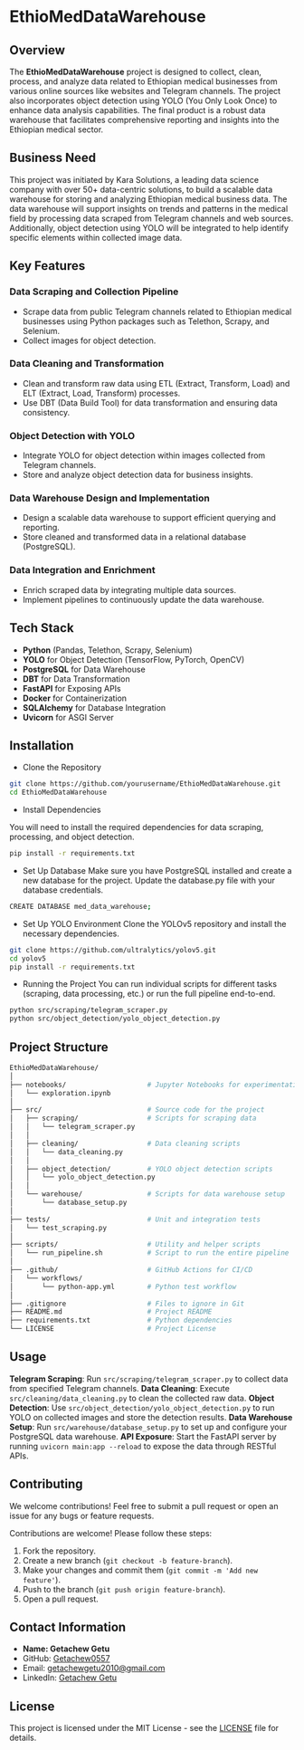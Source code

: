 # EthioMedDataWarehouse

## Overview

The **EthioMedDataWarehouse** project is designed to collect, clean, process, and analyze data related to Ethiopian medical businesses from various online sources like websites and Telegram channels. The project also incorporates object detection using YOLO (You Only Look Once) to enhance data analysis capabilities. The final product is a robust data warehouse that facilitates comprehensive reporting and insights into the Ethiopian medical sector.

## Business Need

This project was initiated by Kara Solutions, a leading data science company with over 50+ data-centric solutions, to build a scalable data warehouse for storing and analyzing Ethiopian medical business data. The data warehouse will support insights on trends and patterns in the medical field by processing data scraped from Telegram channels and web sources. Additionally, object detection using YOLO will be integrated to help identify specific elements within collected image data.

## Key Features

### Data Scraping and Collection Pipeline

- Scrape data from public Telegram channels related to Ethiopian medical businesses using Python packages such as Telethon, Scrapy, and Selenium.
- Collect images for object detection.

### Data Cleaning and Transformation

- Clean and transform raw data using ETL (Extract, Transform, Load) and ELT (Extract, Load, Transform) processes.
- Use DBT (Data Build Tool) for data transformation and ensuring data consistency.

### Object Detection with YOLO

- Integrate YOLO for object detection within images collected from Telegram channels.
- Store and analyze object detection data for business insights.

### Data Warehouse Design and Implementation

- Design a scalable data warehouse to support efficient querying and reporting.
- Store cleaned and transformed data in a relational database (PostgreSQL).

### Data Integration and Enrichment

- Enrich scraped data by integrating multiple data sources.
- Implement pipelines to continuously update the data warehouse.

## Tech Stack

- **Python** (Pandas, Telethon, Scrapy, Selenium)
- **YOLO** for Object Detection (TensorFlow, PyTorch, OpenCV)
- **PostgreSQL** for Data Warehouse
- **DBT** for Data Transformation
- **FastAPI** for Exposing APIs
- **Docker** for Containerization
- **SQLAlchemy** for Database Integration
- **Uvicorn** for ASGI Server

## Installation

- Clone the Repository

```bash
git clone https://github.com/yourusername/EthioMedDataWarehouse.git
cd EthioMedDataWarehouse
```

- Install Dependencies

You will need to install the required dependencies for data scraping, processing, and object detection.

```bash
pip install -r requirements.txt
```

- Set Up Database
Make sure you have PostgreSQL installed and create a new database for the project. Update the database.py file with your database credentials.

```bash
CREATE DATABASE med_data_warehouse;
```

- Set Up YOLO Environment
Clone the YOLOv5 repository and install the necessary dependencies.

```bash
git clone https://github.com/ultralytics/yolov5.git
cd yolov5
pip install -r requirements.txt
```

- Running the Project
You can run individual scripts for different tasks (scraping, data processing, etc.) or run the full pipeline end-to-end.

```bash
python src/scraping/telegram_scraper.py
python src/object_detection/yolo_object_detection.py
```

## Project Structure

```bash
EthioMedDataWarehouse/
│
├── notebooks/                    # Jupyter Notebooks for experimentation
│   └── exploration.ipynb
│
├── src/                          # Source code for the project
│   ├── scraping/                 # Scripts for scraping data
│   │   └── telegram_scraper.py
│   │
│   ├── cleaning/                 # Data cleaning scripts
│   │   └── data_cleaning.py
│   │
│   ├── object_detection/         # YOLO object detection scripts
│   │   └── yolo_object_detection.py
│   │
│   └── warehouse/                # Scripts for data warehouse setup
│       └── database_setup.py
│
├── tests/                        # Unit and integration tests
│   └── test_scraping.py
│
├── scripts/                      # Utility and helper scripts
│   └── run_pipeline.sh           # Script to run the entire pipeline
│
├── .github/                      # GitHub Actions for CI/CD
│   └── workflows/
│       └── python-app.yml        # Python test workflow
│
├── .gitignore                    # Files to ignore in Git
├── README.md                     # Project README
├── requirements.txt              # Python dependencies
└── LICENSE                       # Project License
```

## Usage

**Telegram Scraping**: Run `src/scraping/telegram_scraper.py` to collect data from specified Telegram channels.
**Data Cleaning**: Execute `src/cleaning/data_cleaning.py` to clean the collected raw data.
**Object Detection**: Use `src/object_detection/yolo_object_detection.py` to run YOLO on collected images and store the detection results.
**Data Warehouse Setup**: Run `src/warehouse/database_setup.py` to set up and configure your PostgreSQL data warehouse.
**API Exposure**: Start the FastAPI server by running `uvicorn main:app --reload` to expose the data through RESTful APIs.

## Contributing

We welcome contributions! Feel free to submit a pull request or open an issue for any bugs or feature requests.

Contributions are welcome! Please follow these steps:

1. Fork the repository.
2. Create a new branch (`git checkout -b feature-branch`).
3. Make your changes and commit them (`git commit -m 'Add new feature'`).
4. Push to the branch (`git push origin feature-branch`).
5. Open a pull request.

## Contact Information

- **Name: Getachew Getu**
- GitHub: [Getachew0557](https://github.com/Getachew0557)
- Email: [getachewgetu2010@gmail.com](mailto:getachewgetu2010@gmail.com)
- LinkedIn: [Getachew Getu](https://www.linkedin.com/in/getachew-getu-9534041a4)

## License

This project is licensed under the MIT License - see the [LICENSE](LICENSE) file for details.
